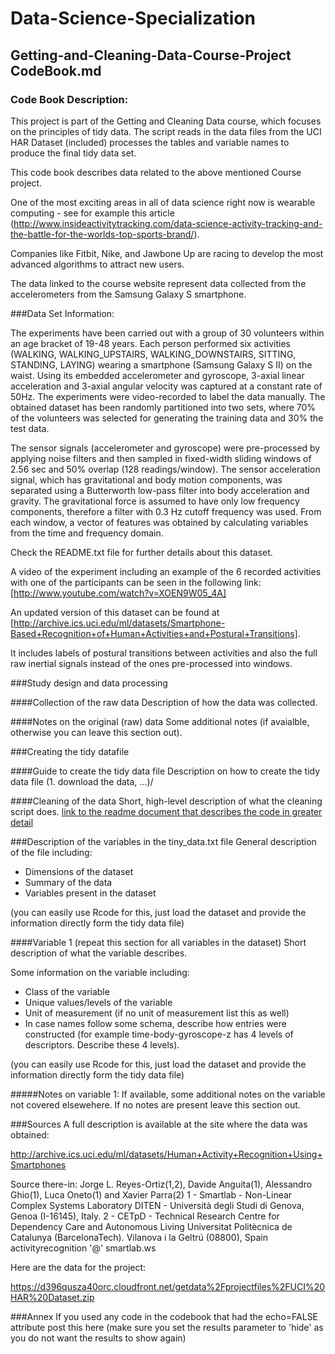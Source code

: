 # Data-Science-Specialization
## Getting-and-Cleaning-Data-Course-Project CodeBook.md

### Code Book Description: 
This project is part of the Getting and Cleaning Data course, which focuses on the principles of tidy data. 
The script reads in the data files from the UCI HAR Dataset (included) processes the tables and variable 
names to produce the final tidy data set.

This code book describes data related to the above mentioned Course project. 

One of the most exciting areas in all of data science right now is wearable computing - see for example 
this article (http://www.insideactivitytracking.com/data-science-activity-tracking-and-the-battle-for-the-worlds-top-sports-brand/). 

Companies like Fitbit, Nike, and Jawbone Up are racing to develop the most advanced algorithms to attract new users. 

The data linked to the course website represent data collected from the accelerometers from the Samsung Galaxy S smartphone. 

###Data Set Information:

The experiments have been carried out with a group of 30 volunteers within an age bracket of 19-48 years. Each person performed six activities (WALKING, WALKING_UPSTAIRS, WALKING_DOWNSTAIRS, SITTING, STANDING, LAYING) wearing a smartphone (Samsung Galaxy S II) on the waist. Using its embedded accelerometer and gyroscope, 3-axial linear acceleration and 3-axial angular velocity was captured at a constant rate of 50Hz. The experiments were video-recorded to label the data manually. The obtained dataset has been randomly partitioned into two sets, where 70% of the volunteers was selected for generating the training data and 30% the test data. 

The sensor signals (accelerometer and gyroscope) were pre-processed by applying noise filters and then sampled in fixed-width sliding windows of 2.56 sec and 50% overlap (128 readings/window). The sensor acceleration signal, which has gravitational and body motion components, was separated using a Butterworth low-pass filter into body acceleration and gravity. The gravitational force is assumed to have only low frequency components, therefore a filter with 0.3 Hz cutoff frequency was used. From each window, a vector of features was obtained by calculating variables from the time and frequency domain.

Check the README.txt file for further details about this dataset. 

A video of the experiment including an example of the 6 recorded activities with one of the participants can be seen in the following link: [http://www.youtube.com/watch?v=XOEN9W05_4A]

An updated version of this dataset can be found at [http://archive.ics.uci.edu/ml/datasets/Smartphone-Based+Recognition+of+Human+Activities+and+Postural+Transitions]. 

It includes labels of postural transitions between activities and also the full raw inertial signals instead of the ones pre-processed into windows.

###Study design and data processing

####Collection of the raw data
Description of how the data was collected.

####Notes on the original (raw) data 
Some additional notes (if avaialble, otherwise you can leave this section out).

###Creating the tidy datafile

####Guide to create the tidy data file
Description on how to create the tidy data file (1. download the data, ...)/

####Cleaning of the data
Short, high-level description of what the cleaning script does. [link to the readme document that describes the code in greater detail]()

###Description of the variables in the tiny_data.txt file
General description of the file including:
 - Dimensions of the dataset
 - Summary of the data
 - Variables present in the dataset

(you can easily use Rcode for this, just load the dataset and provide the information directly form the tidy data file)

####Variable 1 (repeat this section for all variables in the dataset)
Short description of what the variable describes.

Some information on the variable including:
 - Class of the variable
 - Unique values/levels of the variable
 - Unit of measurement (if no unit of measurement list this as well)
 - In case names follow some schema, describe how entries were constructed (for example time-body-gyroscope-z has 4 levels of descriptors. Describe these 4 levels). 

(you can easily use Rcode for this, just load the dataset and provide the information directly form the tidy data file)

#####Notes on variable 1:
If available, some additional notes on the variable not covered elsewehere. If no notes are present leave this section out.

###Sources
A full description is available at the site where the data was obtained: 

http://archive.ics.uci.edu/ml/datasets/Human+Activity+Recognition+Using+Smartphones 

Source there-in:
Jorge L. Reyes-Ortiz(1,2), Davide Anguita(1), Alessandro Ghio(1), Luca Oneto(1) and Xavier Parra(2)
1 - Smartlab - Non-Linear Complex Systems Laboratory
DITEN - Università degli Studi di Genova, Genoa (I-16145), Italy. 
2 - CETpD - Technical Research Centre for Dependency Care and Autonomous Living
Universitat Politècnica de Catalunya (BarcelonaTech). Vilanova i la Geltrú (08800), Spain
activityrecognition '@' smartlab.ws


Here are the data for the project: 

https://d396qusza40orc.cloudfront.net/getdata%2Fprojectfiles%2FUCI%20HAR%20Dataset.zip 

###Annex
If you used any code in the codebook that had the echo=FALSE attribute post this here (make sure you set the results parameter to 'hide' as you do not want the results to show again)
